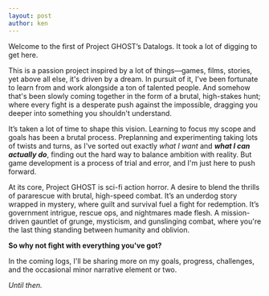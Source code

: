```yaml
---
layout: post
author: ken
---
```


Welcome to the first of Project GHOST’s Datalogs. It took a lot of digging to get here.

This is a passion project inspired by a lot of things—games, films, stories, yet above all else, it's driven by a dream.
In pursuit of it, I've been fortunate to learn from and work alongside a ton of talented people. And somehow that's been slowly coming together
in the form of a brutal, high-stakes hunt; where every fight is a desperate push against the impossible, dragging you deeper into something 
you shouldn't understand.

It’s taken a lot of time to shape this vision. Learning to focus my scope and goals has been a brutal process. Preplanning and experimenting taking lots of twists and turns, 
as I've sorted out exactly *what I want* and ***what I can actually do***, finding out the hard way to balance ambition with reality. But game development is a process of trial and error,
and I'm just here to push forward.

At its core, Project GHOST is sci-fi action horror. A desire to blend the thrills of pararescue with brutal, high-speed combat. It’s an underdog story wrapped in mystery, where guilt and survival fuel a fight for redemption. It’s government intrigue, rescue ops, and nightmares made flesh. A mission-driven gauntlet of grunge, mysticism, and gunslinging combat, where you're the last thing standing between humanity and oblivion. 

**So why not fight with everything you've got?**

In the coming logs, I'll be sharing more on my goals, progress, challenges, and the occasional minor narrative element or two.

*Until then.*


